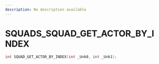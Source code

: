 ```yaml
---
description: No description available 
---
```


# SQUADS\_SQUAD_GET_ACTOR_BY_INDEX

```cpp
int SQUAD_GET_ACTOR_BY_INDEX(int _Unk0, int _Unk1);
```